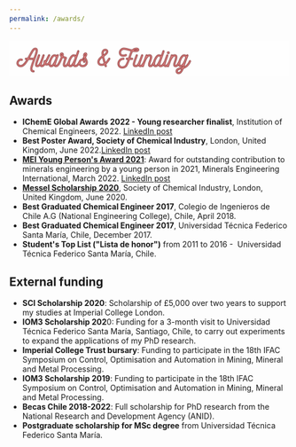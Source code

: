 ```yaml
---
permalink: /awards/
---
```


![](/_pages/2.png)


## Awards

- **IChemE Global Awards 2022 - Young researcher finalist**, Institution of Chemical Engineers, 2022. [LinkedIn post](https://www.linkedin.com/posts/paulinaquintanilla_what-a-great-night-i-had-at-the-institution-activity-6999700569758048256-RB2l?utm_source=share&utm_medium=member_desktop)
- **Best Poster Award, Society of Chemical Industry**, London, United Kingdom, June 2022.[LinkedIn post](https://www.linkedin.com/posts/paulinaquintanilla_it-was-a-pleasure-to-participate-in-the-agm-activity-6955271602183753728-y7ig?utm_source=share&utm_medium=member_desktop)
- [**MEI Young Person's Award 2021**](https://min-eng.blogspot.com/2022/03/mei-young-persons-award-2021-to-paulina.html): Award for outstanding contribution to minerals engineering by a young person in 2021, Minerals Engineering International, March 2022. [LinkedIn post](https://www.linkedin.com/posts/barrywillsmei_we-are-very-pleased-to-announce-that-the-activity-6911594382777307136-1zWy?utm_source=share&utm_medium=member_desktop)
- [**Messel Scholarship 2020**](https://www.soci.org/en/news/awards/scholars/2020-paulina-quintanilla), Society of Chemical Industry, London, United Kingdom, June 2020.
- **Best Graduated Chemical Engineer 2017**, Colegio de Ingenieros de Chile A.G (National Engineering College), Chile, April 2018.
- **Best Graduated Chemical Engineer 2017**, Universidad Técnica Federico Santa María, Chile, December 2017. 
- **Student's Top List ("Lista de honor")** from 2011 to 2016 -  Universidad Técnica Federico Santa María, Chile.

## External funding
- **SCI Scholarship 2020**: Scholarship of £5,000 over two years to support my studies at Imperial College London. 
- **IOM3 Scholarship 202**0: Funding for a 3-month visit to Universidad Técnica Federico Santa María, Santiago, Chile, to carry out experiments to expand the applications of my PhD research.
- **Imperial College Trust bursary**: Funding to participate in the 18th IFAC Symposium on Control, Optimisation and Automation in Mining, Mineral and Metal Processing.
- **IOM3 Scholarship 2019**: Funding to participate in the 18th IFAC Symposium on Control, Optimisation and Automation in Mining, Mineral and Metal Processing.
- **Becas Chile 2018-2022**: Full scholarship for PhD research from the National Research and Development Agency (ANID). 
- **Postgraduate scholarship for MSc degree** from Universidad Técnica Federico Santa María.
